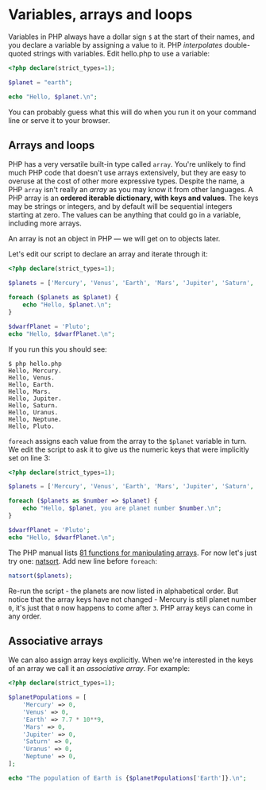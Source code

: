 # Variables, arrays and loops

Variables in PHP always have a dollar sign `$` at the start of their names, and you declare a variable by assigning a
value to it. PHP *interpolates* double-quoted strings with variables. Edit hello.php to use a variable:

```php
<?php declare(strict_types=1);

$planet = "earth";

echo "Hello, $planet.\n";

```

You can probably guess what this will do when you run it on your command line or serve it to your browser.

## Arrays and loops

PHP has a very versatile built-in type called `array`. You're unlikely to find much PHP code that doesn't use arrays
extensively, but they are easy to overuse at the cost of other more expressive types. Despite the name, a PHP `array`
isn't really an *array* as you may know it from other languages. A PHP array is an **ordered iterable dictionary, with keys
and values**. The keys may be strings or integers, and by default will be sequential integers starting at zero. The
values can be anything that could go in a variable, including more arrays.

An array is not an object in PHP — we will get on to objects later.

Let's edit our script to declare an array and iterate through it:

```php
<?php declare(strict_types=1);

$planets = ['Mercury', 'Venus', 'Earth', 'Mars', 'Jupiter', 'Saturn', 'Uranus', 'Neptune'];

foreach ($planets as $planet) {
    echo "Hello, $planet.\n";
}

$dwarfPlanet = 'Pluto';
echo "Hello, $dwarfPlanet.\n";
```

If you run this you should see:

```shell script
$ php hello.php 
Hello, Mercury.
Hello, Venus.
Hello, Earth.
Hello, Mars.
Hello, Jupiter.
Hello, Saturn.
Hello, Uranus.
Hello, Neptune.
Hello, Pluto.

```

`foreach` assigns each value from the array to the `$planet` variable in turn. We edit the script to ask it to give us 
the numeric keys that were implicitly set on line 3:

```php
<?php declare(strict_types=1);

$planets = ['Mercury', 'Venus', 'Earth', 'Mars', 'Jupiter', 'Saturn', 'Uranus', 'Neptune'];

foreach ($planets as $number => $planet) {
    echo "Hello, $planet, you are planet number $number.\n";
}

$dwarfPlanet = 'Pluto';
echo "Hello, $dwarfPlanet.\n";
```

The PHP manual lists [81 functions for manipulating arrays](https://www.php.net/manual/en/ref.array.php). For now let's
just try one: [natsort](https://www.php.net/manual/en/function.natsort.php). Add new line before `foreach`:

```php
natsort($planets);
```

Re-run the script - the planets are now listed in alphabetical order. But notice that the array keys have not changed - 
Mercury is still planet number `0`, it's just that `0` now happens to come after `3`. PHP array keys can come in any
order.

## Associative arrays

We can also assign array keys explicitly. When we're interested in the keys of an array we call it an 
*associative array*. For example:

```php
<?php declare(strict_types=1);

$planetPopulations = [
    'Mercury' => 0,
    'Venus' => 0,
    'Earth' => 7.7 * 10**9,
    'Mars' => 0,
    'Jupiter' => 0,
    'Saturn' => 0,
    'Uranus' => 0,
    'Neptune' => 0,
];

echo "The population of Earth is {$planetPopulations['Earth']}.\n";
```
